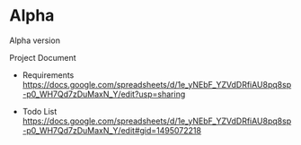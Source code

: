 # Alpha
Alpha version

Project Document 

- Requirements
https://docs.google.com/spreadsheets/d/1e_yNEbF_YZVdDRfiAU8pq8sp-p0_WH7Qd7zDuMaxN_Y/edit?usp=sharing

- Todo List
https://docs.google.com/spreadsheets/d/1e_yNEbF_YZVdDRfiAU8pq8sp-p0_WH7Qd7zDuMaxN_Y/edit#gid=1495072218

